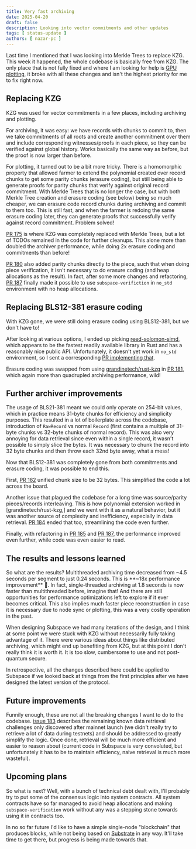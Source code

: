 ```yaml
---
title: Very fast archiving
date: 2025-04-20
draft: false
description: Looking into vector commitments and other updates
tags: [ status-update ]
authors: [ nazar-pc ]
---
```


Last time I mentioned that I was looking into Merkle Trees to replace KZG. This week it happened, the whole codebase is
basically free from KZG. The only place that is not fully fixed and where I am looking for help is [GPU plotting], it
broke with all these changes and isn't the highest priority for me to fix right now.

[GPU plotting]: /book/Contribute.html#gpu-plotting

<!--more-->

## Replacing KZG

KZG was used for vector commitments in a few places, including archiving and plotting.

For archiving, it was easy: we have records with chunks to commit to, then we take commitments of all roots and create
another commitment over them and include corresponding witnesses/proofs in each piece, so they can be verified against
global history. Works basically the same way as before, but the proof is now larger than before.

For plotting, it turned out to be a bit more tricky. There is a homomorphic property that allowed farmer to extend the
polynomial created over record chunks to get some parity chunks (erasure coding), but still being able to generate
proofs for parity chunks that verify against original record commitment. With Merkle Trees that is no longer the case,
but with both Merkle Tree creation and erasure coding (see below) being so much cheaper, we can erasure code record
chunks during archiving and commit to them too. This is still fast, and when the farmer is redoing the same erasure
coding later, they can generate proofs that successfully verify against record commitment. Problem solved!

[PR 175] is where KZG was completely replaced with Merkle Trees, but a lot of TODOs remained in the code for further
cleanups. This alone more than doubled the archiver performance, while doing 2x erasure coding and commitments than
before!

[PR 175]: https://github.com/nazar-pc/abundance/pull/175

[PR 180] also added parity chunks directly to the piece, such that when doing piece verification, it isn't necessary to
do erasure coding (and heap allocations as the result). In fact, after some more changes and refactoring, [PR 187]
finally made it possible to use `subspace-verifiction` in `no_std` environment with no heap allocations.

[PR 180]: https://github.com/nazar-pc/abundance/pull/180

[PR 187]: https://github.com/nazar-pc/abundance/pull/187

## Replacing BLS12-381 erasure coding

With KZG gone, we were still doing erasure coding using BLS12-381, but we don't have to!

After looking at various options, I ended up picking [reed-solomon-simd], which appears to be the fastest readily
available library in Rust and has a reasonably nice public API. Unfortunately, it doesn't yet work in `no_std`
environment, so I sent a corresponding [PR implementing that].

[reed-solomon-simd]: https://github.com/AndersTrier/reed-solomon-simd

[PR implementing that]: https://github.com/AndersTrier/reed-solomon-simd/pull/63

Erasure coding was swapped from using [grandinetech/rust-kzg] in [PR 181], which again more than quadrupled archiving
performance, wild!

[grandinetech/rust-kzg]: https://github.com/grandinetech/rust-kzg

[PR 181]: https://github.com/nazar-pc/abundance/pull/181

## Further archiver improvements

The usage of BLS21-381 meant we could only operate on 254-bit values, which in practice means 31-byte chunks for
efficiency and simplicity purposes. This resulted in a lot of boilerplate across the codebase, introduction of
`RawRecord` vs normal `Record` (first contains a multiple of 31-byte chunks vs 32-byte chunks of normal record). This
was also very annoying for data retrieval since even within a single record, it wasn't possible to simply slice the
bytes. It was necessary to chunk the record into 32 byte chunks and then throw each 32nd byte away, what a mess!

Now that BLS12-381 was completely gone from both commitments and erasure coding, it was possible to end this.

First, [PR 182] unified chunk size to be 32 bytes. This simplified the code a lot across the board.

[PR 182]: https://github.com/nazar-pc/abundance/pull/182

Another issue that plagued the codebase for a long time was source/parity pieces/records interleaving. This is how
polynomial extension worked in [grandinetech/rust-kzg,] and we went with it as a natural behavior, but it was another
source of complexity and inefficiency, especially in data retrieval. [PR 184] ended that too, streamlining the code even
further.

[PR 184]: https://github.com/nazar-pc/abundance/pull/184

Finally, with refactoring in [PR 185] and [PR 187], the performance improved even further, while code was even easier
to read.

[PR 185]: https://github.com/nazar-pc/abundance/pull/185

[PR 187]: https://github.com/nazar-pc/abundance/pull/187

## The results and lessons learned

So what are the results? Multithreaded archiving time decreased from ~4.5 seconds per segment to just 0.24 seconds.
This is **~18x performance improvement** 🎉. In fact, single-threaded archiving at 1.8 seconds is now faster than
multithreaded before, imagine that! And there are still opportunities for performance optimizations left to explore if
it ever becomes critical. This also implies much faster piece reconstruction in case it is necessary due to node sync
or plotting, this was a very costly operation in the past.

When designing Subspace we had many iterations of the design, and I think at some point we were stuck with KZG without
necessarily fully taking advantage of it. There were various ideas about things like distributed archiving, which might
end up benefiting from KZG, but at this point I don't really think it is worth it. It is too slow, cumbersome to use and
not post-quantum secure.

In retrospective, all the changes described here could be applied to Subspace if we looked back at things from the first
principles after we have designed the latest version of the protocol.

## Future improvements

Funnily enough, these are not all the breaking changes I want to do to the codebase. [issue 183] describes the remaining
known data retrieval challenges only discovered after mainnet launch (we didn't really try to retrieve a lot of data
during testnets) and should be addressed to greatly simplify the logic. Once done, retrieval will be much more efficient
and easier to reason about (current code in Subspace is very convoluted, but unfortunately it has to be to maintain
efficiency, naive retrieval is much more wasteful).

[issue 183]: https://github.com/nazar-pc/abundance/issues/183

## Upcoming plans

So what is next? Well, with a bunch of technical debt dealt with, I'll probably try to put some of the consensus logic
into system contracts. All system contracts have so far managed to avoid heap allocations and making
`subspace-verification` work without any was a stepping stone towards using it in contracts too.

In no so far future I'd like to have a simple single-node "blockchain" that produces blocks, while not being based on
[Substrate] in any way. It'll take time to get there, but progress is being made towards that.

[Substrate]: https://github.com/paritytech/polkadot-sdk/tree/master/substrate
